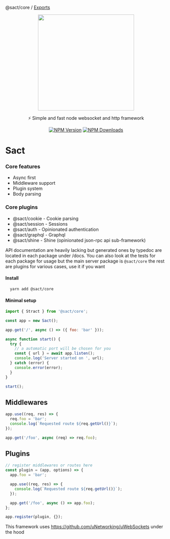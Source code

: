@sact/core / [Exports](modules.md)

<p background="rgb(57, 59, 58)" align="center">
  <img align="center" height="300" src="https://user-images.githubusercontent.com/4136218/105098174-f9b08480-5aa9-11eb-8167-52683d4e5b97.png" />
</p>

<p align="center">⚡️ Simple and fast node websocket and http framework</p>
<p align="center">
  <a href="https://www.npmjs.com/~sactcore" target="_blank"><img src="https://img.shields.io/npm/v/@sact/core.svg" alt="NPM Version" /></a>
  <a href="https://www.npmjs.com/~sactcore" target="_blank"><img src="https://img.shields.io/npm/dm/@sact/core.svg" alt="NPM Downloads" /></a>
</p>

# Sact

### Core features

- Async first
- Middleware support
- Plugin system
- Body parsing

### Core plugins

- @sact/cookie - Cookie parsing
- @sact/session - Sessions
- @sact/auth - Opinionated authentication
- @sact/graphql - Graphql
- @sact/shine - Shine (opinionated json-rpc api sub-framework)

API documentation are heavily lacking but generated ones by typedoc are located in each package under /docs. You can also look at the tests for each package for usage but the main server package is `@sact/core` the rest are plugins for various cases, use it if you want

#### Install

```bash
  yarn add @sact/core
```

#### Minimal setup

```js
import { Stract } from '@sact/core';

const app = new Sact();

app.get('/', async () => ({ foo: 'bar' }));

async function start() {
  try {
    // a automatic port will be chosen for you
    const { url } = await app.listen();
    console.log('Server started on ', url);
  } catch (error) {
    console.error(error);
  }
}

start();
```

## Middlewares

```js
app.use((req, res) => {
  req.foo = 'bar';
  console.log(`Requested route ${req.getUrl()}`);
});

app.get('/foo', async (req) => req.foo);
```

## Plugins

```js
// register middlewares or routes here
const plugin = (app, options) => {
  app.foo = 'bar';

  app.use((req, res) => {
    console.log(`Requested route ${req.getUrl()}`);
  });

  app.get('/foo', async () => app.foo);
};

app.register(plugin, {});
```

This framework uses https://github.com/uNetworking/uWebSockets under the hood
